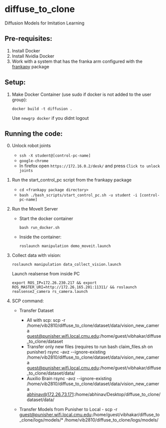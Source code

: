 # diffuse_to_clone
Diffusion Models for Imitation Learning
## Pre-requisites:
1. Install Docker
2. Install Nvidia Docker
3. Work with a system that has the franka arm configured with the [frankapy](https://github.com/iamlab-cmu/frankapy) package

## Setup:
1. Make Docker Container (use sudo if docker is not added to the user group):
   ```
   docker build -t diffusion .
   ```
   Use `newgrp docker` if you didnt logout 

## Running the code:
0. Unlock robot joints
    - `ssh -X student@[control-pc-name]`
    - `google-chrome`
    - In firefox open `https://172.16.0.2/desk/` and press `Click to unlock joints`
      
1. Run the start_control_pc script from the frankapy package
   - `cd <frankapy package directory>`
   - `bash ./bash_scripts/start_control_pc.sh -u student -i [control-pc-name]`

2. Run the MoveIt Server
    - Start the docker container
      ```
      bash run_docker.sh
      ```
    - Inside the container:
      ```
      roslaunch manipulation demo_moveit.launch 
      ```
3. Collect data with vision:
      ```
      roslaunch manipulation data_collect_vision.launch
      ```

      Launch realsense from inside PC
      ```
      export ROS_IP=172.26.230.217 && export ROS_MASTER_URI=http://172.26.165.201:11311/ && roslaunch realsense2_camera rs_camera.launch 
      ```
4. SCP command:
      - Transfer Dataset
         - All with scp:
            scp -r /home/vib2810/diffuse_to_clone/dataset/data/vision_new_camera guest@punisher.wifi.local.cmu.edu:/home/guest/vibhakar/diffuse_to_clone/dataset
         - Transfer only new files (requires to run bash claim_files.sh on punisher)
            rsync -avz --ignore-existing /home/vib2810/diffuse_to_clone/dataset/data/vision_new_camera guest@punisher.wifi.local.cmu.edu:/home/guest/vibhakar/diffuse_to_clone/dataset/data/
         - Auxilio Brain
            rsync -avz --ignore-existing /home/vib2810/diffuse_to_clone/dataset/data/vision_new_camera abhinav@172.26.73.171:/home/abhinav/Desktop/diffuse_to_clone/dataset/data/

      - Transfer Models from Punisher to Local
            - scp -r guest@punisher.wifi.local.cmu.edu:/home/guest/vibhakar/diffuse_to_clone/logs/models/* /home/vib2810/diffuse_to_clone/logs/models/



